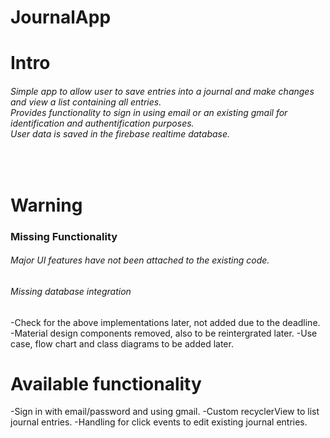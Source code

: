 # JournalApp
<h1>Intro</h1>
<h6>Simple app to allow user to save entries into a journal and make changes and view a list containing all entries.</br>Provides 
functionality to sign in using email or an existing gmail for identification and authentification purposes.</br>User data is saved
in the firebase realtime database.</h6>
<br/>
<h1>Warning</h1>
<h3>Missing Functionality</h3>
<h6>Major UI features have not been attached to the existing code.</h6>
<h6>Missing database integration</h6>
-Check for the above implementations later, not added due to the deadline.
-Material design components removed, also to be reintergrated later.
-Use case, flow chart and class diagrams to be added later.
<h1>Available functionality</h1>
-Sign in with email/password and using gmail.
-Custom recyclerView to list journal entries.
-Handling for click events to edit existing journal entries.
